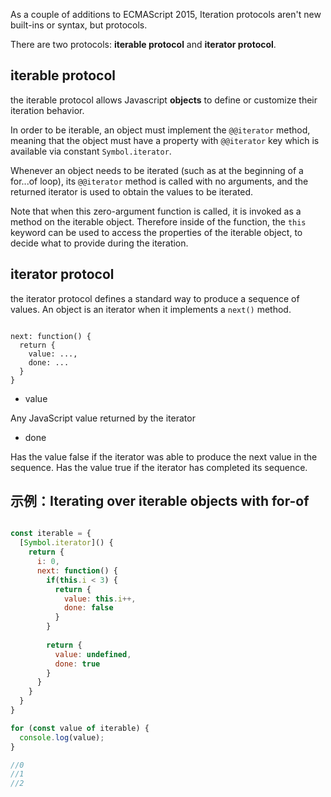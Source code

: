 
As a couple of additions to ECMAScript 2015, Iteration protocols aren't new built-ins or syntax, but protocols.

There are two protocols: **iterable protocol** and **iterator protocol**.

## iterable protocol

the iterable protocol allows Javascript **objects** to define or customize their iteration behavior.

In order to be iterable, an object must implement the `@@iterator` method, meaning that the object must have a property with `@@iterator` key which is available via constant `Symbol.iterator`.

Whenever an object needs to be iterated (such as at the beginning of a for...of loop), its `@@iterator` method is called with no arguments, and the returned iterator is used to obtain the values to be iterated.

Note that when this zero-argument function is called, it is invoked as a method on the iterable object. Therefore inside of the function, the `this` keyword can be used to access the properties of the iterable object, to decide what to provide during the iteration.





## iterator protocol


the iterator protocol defines a standard way to produce a sequence of values. An object is an iterator when it implements a `next()` method.

```

next: function() {
  return {
    value: ...,
    done: ...
  }
}

```

- value

Any JavaScript value returned by the iterator

- done

Has the value false if the iterator was able to produce the next value in the sequence. Has the value true if the iterator has completed its sequence.


## 示例：Iterating over iterable objects with for-of

```javascript

const iterable = {
  [Symbol.iterator]() {
    return {
      i: 0,
      next: function() {
        if(this.i < 3) {
          return {
            value: this.i++,
            done: false
          }
        }
        
        return {
          value: undefined,
          done: true
        }
      }
    }
  }
}

for (const value of iterable) {
  console.log(value);
}

//0
//1
//2

```
